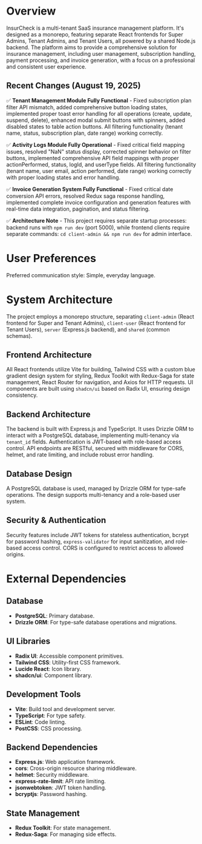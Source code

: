 # Overview
InsurCheck is a multi-tenant SaaS insurance management platform. It's designed as a monorepo, featuring separate React frontends for Super Admins, Tenant Admins, and Tenant Users, all powered by a shared Node.js backend. The platform aims to provide a comprehensive solution for insurance management, including user management, subscription handling, payment processing, and invoice generation, with a focus on a professional and consistent user experience.

## Recent Changes (August 19, 2025)
✅ **Tenant Management Module Fully Functional** - Fixed subscription plan filter API mismatch, added comprehensive button loading states, implemented proper toast error handling for all operations (create, update, suspend, delete), enhanced modal submit buttons with spinners, added disabled states to table action buttons. All filtering functionality (tenant name, status, subscription plan, date range) working correctly.

✅ **Activity Logs Module Fully Operational** - Fixed critical field mapping issues, resolved "NaN" status display, corrected spinner behavior on filter buttons, implemented comprehensive API field mappings with proper actionPerformed, status, logId, and userType fields. All filtering functionality (tenant name, user email, action performed, date range) working correctly with proper loading states and error handling.

✅ **Invoice Generation System Fully Functional** - Fixed critical date conversion API errors, resolved Redux saga response handling, implemented complete invoice configuration and generation features with real-time data integration, pagination, and status filtering.

✅ **Architecture Note** - This project requires separate startup processes: backend runs with `npm run dev` (port 5000), while frontend clients require separate commands: `cd client-admin && npm run dev` for admin interface.

# User Preferences
Preferred communication style: Simple, everyday language.

# System Architecture
The project employs a monorepo structure, separating `client-admin` (React frontend for Super and Tenant Admins), `client-user` (React frontend for Tenant Users), `server` (Express.js backend), and `shared` (common schemas).

## Frontend Architecture
All React frontends utilize Vite for building, Tailwind CSS with a custom blue gradient design system for styling, Redux Toolkit with Redux-Saga for state management, React Router for navigation, and Axios for HTTP requests. UI components are built using `shadcn/ui` based on Radix UI, ensuring design consistency.

## Backend Architecture
The backend is built with Express.js and TypeScript. It uses Drizzle ORM to interact with a PostgreSQL database, implementing multi-tenancy via `tenant_id` fields. Authentication is JWT-based with role-based access control. API endpoints are RESTful, secured with middleware for CORS, helmet, and rate limiting, and include robust error handling.

## Database Design
A PostgreSQL database is used, managed by Drizzle ORM for type-safe operations. The design supports multi-tenancy and a role-based user system.

## Security & Authentication
Security features include JWT tokens for stateless authentication, bcrypt for password hashing, `express-validator` for input sanitization, and role-based access control. CORS is configured to restrict access to allowed origins.

# External Dependencies

## Database
- **PostgreSQL**: Primary database.
- **Drizzle ORM**: For type-safe database operations and migrations.

## UI Libraries
- **Radix UI**: Accessible component primitives.
- **Tailwind CSS**: Utility-first CSS framework.
- **Lucide React**: Icon library.
- **shadcn/ui**: Component library.

## Development Tools
- **Vite**: Build tool and development server.
- **TypeScript**: For type safety.
- **ESLint**: Code linting.
- **PostCSS**: CSS processing.

## Backend Dependencies
- **Express.js**: Web application framework.
- **cors**: Cross-origin resource sharing middleware.
- **helmet**: Security middleware.
- **express-rate-limit**: API rate limiting.
- **jsonwebtoken**: JWT token handling.
- **bcryptjs**: Password hashing.

## State Management
- **Redux Toolkit**: For state management.
- **Redux-Saga**: For managing side effects.
